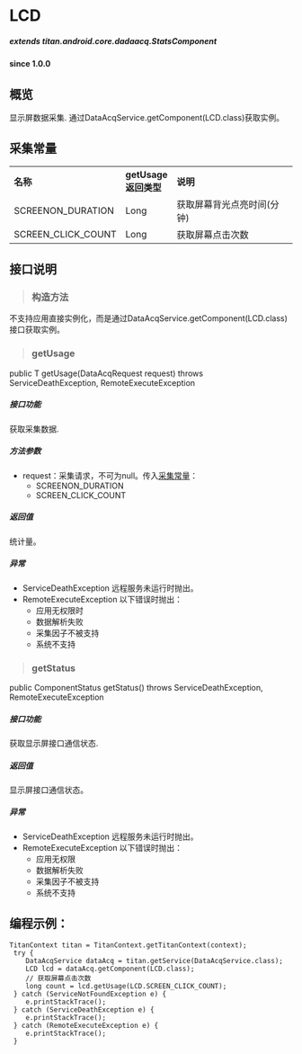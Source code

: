 # LCD				

##### extends titan.android.core.dadaacq.StatsComponent #####

#### since 1.0.0 ####

## 概览

显示屏数据采集. 通过DataAcqService.getComponent(LCD.class)获取实例。

## 采集常量

<table border="0" cellspacing="0"  cellpadding="0" width="100%">
<tr>
  <th width="100" align="left">名称</td>
  <th width="60" align="left">getUsage返回类型</td>
  <th align="left">说明</td>
</tr>
<tr>
  <td width="100">SCREENON_DURATION</td>
  <td>Long</td>
  <td>获取屏幕背光点亮时间(分钟)</td>
</tr>
<tr>
  <td width="100">SCREEN_CLICK_COUNT</td>
  <td>Long</td>
  <td>获取屏幕点击次数</td>
</tr>
</table>


## 接口说明

> ### 构造方法

不支持应用直接实例化，而是通过DataAcqService.getComponent(LCD.class)接口获取实例。

> ### getUsage

public <T> T getUsage(DataAcqRequest<T> request) throws ServiceDeathException, RemoteExecuteException 

##### 接口功能
获取采集数据.

##### 方法参数
* request：采集请求，不可为null。传入[采集常量](#采集常量)：
	- SCREENON_DURATION
	- SCREEN_CLICK_COUNT
		
##### 返回值
统计量。

##### 异常
* ServiceDeathException 远程服务未运行时抛出。
* RemoteExecuteException 以下错误时抛出：
	* 应用无权限时
	* 数据解析失败
	* 采集因子不被支持
	* 系统不支持


> ### getStatus

public ComponentStatus getStatus() throws ServiceDeathException, RemoteExecuteException 

##### 接口功能
获取显示屏接口通信状态.
	
##### 返回值
显示屏接口通信状态。

##### 异常
* ServiceDeathException 远程服务未运行时抛出。
* RemoteExecuteException 以下错误时抛出：
	* 应用无权限
	* 数据解析失败
	* 采集因子不被支持
	* 系统不支持


## 编程示例：

```
TitanContext titan = TitanContext.getTitanContext(context);
 try {
 	DataAcqService dataAcq = titan.getService(DataAcqService.class);
 	LCD lcd = dataAcq.getComponent(LCD.class);
 	// 获取屏幕点击次数
    long count = lcd.getUsage(LCD.SCREEN_CLICK_COUNT);
 } catch (ServiceNotFoundException e) {
 	e.printStackTrace();
 } catch (ServiceDeathException e) {
 	e.printStackTrace();
 } catch (RemoteExecuteException e) {
 	e.printStackTrace();
 }
```